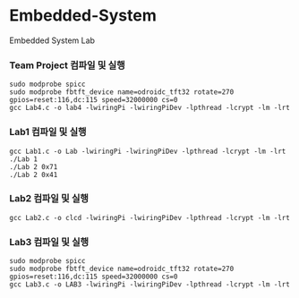 # Embedded-System
Embedded System Lab

### Team Project 컴파일 및 실행
    sudo modprobe spicc
    sudo modprobe fbtft_device name=odroidc_tft32 rotate=270 gpios=reset:116,dc:115 speed=32000000 cs=0
    gcc Lab4.c -o lab4 -lwiringPi -lwiringPiDev -lpthread -lcrypt -lm -lrt

    
### Lab1 컴파일 및 실행
    gcc Lab1.c -o Lab -lwiringPi -lwiringPiDev -lpthread -lcrypt -lm -lrt
    ./Lab 1
    ./Lab 2 0x71
    ./Lab 2 0x41
    
### Lab2 컴파일 및 실행
    gcc Lab2.c -o clcd -lwiringPi -lwiringPiDev -lpthread -lcrypt -lm -lrt
    
### Lab3 컴파일 및 실행
    sudo modprobe spicc
    sudo modprobe fbtft_device name=odroidc_tft32 rotate=270 gpios=reset:116,dc:115 speed=32000000 cs=0
    gcc Lab3.c -o LAB3 -lwiringPi -lwiringPiDev -lpthread -lcrypt -lm -lrt